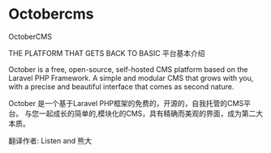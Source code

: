 # Octobercms

OctoberCMS

THE PLATFORM THAT GETS BACK TO BASIC 
平台基本介绍

October is a free, open-source, self-hosted CMS platform based on the Laravel PHP Framework. A simple and modular CMS that grows with you, with a precise and beautiful interface that comes as second nature.

October 是一个基于Laravel PHP框架的免费的，开源的，自我托管的CMS平台。 与您一起成长的简单的,模块化的CMS，具有精确而美观的界面，成为第二大本质。


翻译作者: Listen and 熊大
